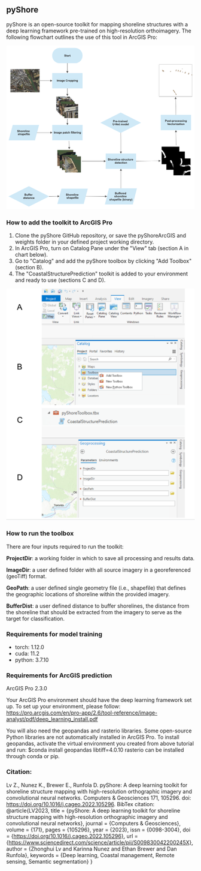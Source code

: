 ## pyShore

pyShore is an open-source toolkit for mapping shoreline structures with a deep learning framework pre-trained on high-resolution orthoimagery. The following flowchart outlines the use of this tool in ArcGIS Pro:

![alt text](images/ArcGIS_flow.jpg)

### How to add the toolkit to ArcGIS Pro
1. Clone the pyShore GitHub repository, or save the pyShoreArcGIS and weights folder in your defined project working directory.
2. In ArcGIS Pro, turn on Catalog Pane under the "View" tab (section A in chart below).
3. Go to "Catalog" and add the pyShore toolbox by clicking "Add Toolbox" (section B). 
4. The "CoastalStructurePrediction" toolkit is added to your environment and ready to use (sections C and D).


![alt text](images/add_pyShore.png)

### How to run the toolbox
There are four inputs required to run the toolkit: 

**ProjectDir**: a working folder in which to save all processing and results data.

**ImageDir**: a user defined folder with all source imagery in a georeferenced (geoTiff) format. 

**GeoPath**: a user defined single geometry file (i.e., shapefile) that defines the geographic locations of shoreline within the provided imagery.

**BufferDist**: a user defined distance to buffer shorelines, the distance from the shoreline that should be extracted from the imagery to serve as the target for classification.



### Requirements for model training
- torch: 1.12.0
- cuda: 11.2
- python: 3.7.10

### Requirements for ArcGIS prediction
ArcGIS Pro 2.3.0

Your ArcGIS Pro environment should have the deep learning framework set up. To set up your environment, please follow: https://pro.arcgis.com/en/pro-app/2.6/tool-reference/image-analyst/pdf/deep_learning_install.pdf

You will also need the geopandas and rasterio libraries. Some open-source Python libraries are not automatically installed in ArcGIS Pro. To install geopandas, activate the virtual environment you created from above tutorial and run:
$conda install geopandas libtiff=4.0.10 rasterio can be installed through conda or pip.

### Citation: 
Lv Z., Nunez K., Brewer E., Runfola D. pyShore: A deep learning toolkit for shoreline structure mapping with high-resolution orthographic imagery and convolutional neural networks. Computers & Geosciences 171, 105296. doi: https://doi.org/10.1016/j.cageo.2022.105296.
BibTex citation: 
@article{LV2023,
title = {pyShore: A deep learning toolkit for shoreline structure mapping with high-resolution orthographic imagery and convolutional neural networks},
journal = {Computers & Geosciences},
volume = {171},
pages = {105296},
year = {2023},
issn = {0098-3004},
doi = {https://doi.org/10.1016/j.cageo.2022.105296},
url = {https://www.sciencedirect.com/science/article/pii/S009830042200245X},
author = {Zhonghui Lv and Karinna Nunez and Ethan Brewer and Dan Runfola},
keywords = {Deep learning, Coastal management, Remote sensing, Semantic segmentation}
}

